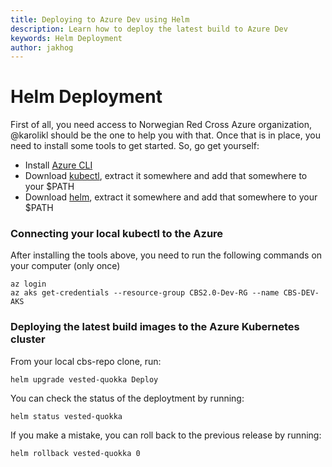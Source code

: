 ```yaml
---
title: Deploying to Azure Dev using Helm
description: Learn how to deploy the latest build to Azure Dev
keywords: Helm Deployment
author: jakhog
---
```

# Helm Deployment

First of all, you need access to Norwegian Red Cross Azure organization,
@karolikl should be the one to help you with that. Once that is in place, you
need to install some tools to get started. So, go get yourself:
 - Install [Azure CLI](https://docs.microsoft.com/en-us/cli/azure/install-azure-cli?view=azure-cli-latest)
 - Download [kubectl](https://kubernetes.io/docs/tasks/tools/install-kubectl/#before-you-begin), extract it somewhere and add that somewhere to your $PATH
 - Download [helm](https://github.com/kubernetes/helm/releases), extract it somewhere and add that somewhere to your $PATH

 ### Connecting your local kubectl to the Azure
 After installing the tools above, you need to run the following commands on your computer (only once)
 ```
 az login
 az aks get-credentials --resource-group CBS2.0-Dev-RG --name CBS-DEV-AKS
 ```

 ### Deploying the latest build images to the Azure Kubernetes cluster
 From your local cbs-repo clone, run:
 ```
 helm upgrade vested-quokka Deploy
 ```

 You can check the status of the deploytment by running:
 ```
 helm status vested-quokka
 ```

 If you make a mistake, you can roll back to the previous release by running:
 ```
 helm rollback vested-quokka 0
 ```
